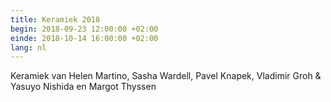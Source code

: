```yaml
---
title: Keramiek 2018
begin: 2018-09-23 12:00:00 +02:00
einde: 2018-10-14 16:00:00 +02:00
lang: nl
---
```


Keramiek van Helen Martino, Sasha Wardell, Pavel Knapek, Vladimir Groh & Yasuyo Nishida en Margot Thyssen 